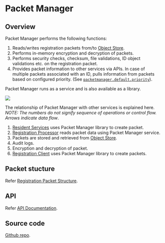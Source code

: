 # Packet Manager

## Overview

Packet Manager performs the following functions:

1. Reads/writes registration packets from/to [Object Store](../../../broken-reference/).
2. Performs in-memory encryption and decryption of packets.
3. Performs security checks, checksum, file validations, ID object validations etc. on the registration packet.
4. Provides packet information to other services via APIs. In case of multiple packets associated with an ID, pulls information from packets based on configured priority. (See [`packetmanager.default.priority`](https://github.com/mosip/mosip-config/blob/develop3-v3/application-default.properties)).

Packet Manager runs as a service and is also available as a library.

![](../../../.gitbook/assets/packet-manager.png)

The relationship of Packet Manager with other services is explained here. _NOTE: The numbers do not signify sequence of operations or control flow. Arrows indicate data flow_.

1. [Resident Services](../../identity-management/resident-services/) uses Packet Manager library to create packet.
2. [Registration Processor](../../identity-issuance/registration-processor/) reads packet data using Packet Manager service.
3. Packets are stored and retrieved from [Object Store](../../../broken-reference/).
4. Audit logs.
5. Encryption and decryption of packet.
6. [Registration Client](../../identity-issuance/registration-client/) uses Packet Manager library to create packets.

## Packet stucture

Refer [Registration Packet Structure](registration-packet-structure.md).

## API

Refer [API Documentation](https://mosip.github.io/documentation/1.2.0/1.2.0.html).

## Source code

[Github repo](https://github.com/mosip/packet-manager/tree/release-1.2.0).
